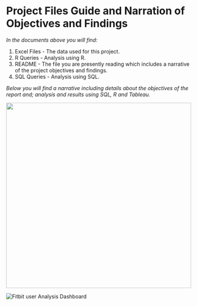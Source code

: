 # Project Files Guide and Narration of Objectives and Findings
*In the documents above you will find:*
1. Excel Files - The data used for this project. 
2. R Queries - Analysis using R.
3. README - The file you are presently reading which includes a narrative of the project objectives and findings.
4. SQL Queries - Analysis using SQL. 

*Below you will find a narrative including details about the objectives of the report and; analysis and results using SQL, R and Tableau.*



<img src="https://user-images.githubusercontent.com/91411766/151370034-ea4340e1-0844-4dee-bbdc-c9c3fc2aeb24.JPG" width="500" height="500">







![Fitbit user Analysis Dashboard](https://user-images.githubusercontent.com/91411766/151371093-6e420d62-7a6e-4e3a-85e2-8b3277967218.JPG)



